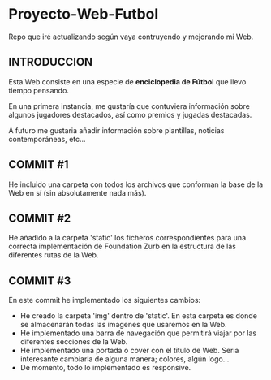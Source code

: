# Proyecto-Web-Futbol
Repo que iré actualizando según vaya contruyendo y mejorando mi Web. 

## INTRODUCCION 

Esta Web consiste en una especie de **enciclopedia de Fútbol** que llevo tiempo pensando. 

En una primera instancia, me gustaría que contuviera información sobre algunos jugadores destacados, así como premios y jugadas destacadas.

A futuro me gustaria añadir información sobre plantillas, noticias contemporáneas, etc...


## COMMIT #1
He incluido una carpeta con todos los archivos que conforman la base de la Web en sí (sin absolutamente nada más).

## COMMIT #2
He añadido a la carpeta 'static' los ficheros correspondientes para una correcta implementación de Foundation Zurb en la estructura de las diferentes rutas de la Web.

## COMMIT #3
En este commit he implementado los siguientes cambios:

  - He creado la carpeta 'img' dentro de 'static'. En esta carpeta es donde se almacenarán todas las imagenes que usaremos en la Web.
  - He implementado una barra de navegación que permitirá viajar por las diferentes secciones de la Web.
  - He implementado una portada o cover con el titulo de Web. Seria interesante cambiarla de alguna manera; colores, algún logo...
  - De momento, todo lo implementado es responsive.
